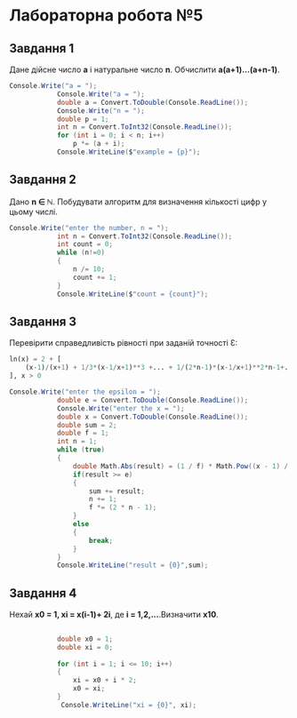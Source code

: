 # Лабораторна робота №5
## Завдання 1
Дане дійсне число __a__ і натуральне число __n__. Обчислити __a(a+1)...(a+n-1)__.
```cs
Console.Write("a = ");
            Console.Write("a = ");
            double a = Convert.ToDouble(Console.ReadLine());
            Console.Write("n = ");
            double p = 1;
            int n = Convert.ToInt32(Console.ReadLine());
            for (int i = 0; i < n; i++)
                p *= (a + i);
            Console.WriteLine($"example = {p}");
```
## Завдання 2
Дано __n ∈ ℕ__. Побудувати алгоритм для визначення кількості цифр у цьому числі.
```cs
Console.Write("enter the number, n = ");
            int n = Convert.ToInt32(Console.ReadLine());
            int count = 0;
            while (n!=0)
            {
                n /= 10;
                count += 1;
            }
            Console.WriteLine($"count = {count}");
```
## Завдання 3
Перевірити справедливість рівності при заданій точності  Ɛ:
```py
ln(x) = 2 + [
    (x-1)/(x+1) + 1/3*(x-1/x+1)**3 +... + 1/(2*n-1)*(x-1/x+1)**2*n-1+..
], x > 0
```
```cs
Console.Write("enter the epsilon = ");
            double e = Convert.ToDouble(Console.ReadLine());
            Console.Write("enter the x = ");
            double x = Convert.ToDouble(Console.ReadLine());
            double sum = 2;
            double f = 1;
            int n = 1;
            while (true)
            {
                double Math.Abs(result) = (1 / f) * Math.Pow((x - 1) /( x + 1) ,(2 * n - 1));
                if(result >= e)
                {
                    sum += result;
                    n += 1;
                    f *= (2 * n - 1);
                }
                else
                {
                    break;
                }
            }
            Console.WriteLine("result = {0}",sum);
```
## Завдання 4
Нехай __х0 = 1, хі = х(і-1)+ 2і__, де __і = 1,2,...__.Визначити __х10__.
```cs
     
            double x0 = 1;
            double xi = 0;
            
            for (int i = 1; i <= 10; i++)
            { 
                xi = x0 + i * 2;
                x0 = xi;
            }
             Console.WriteLine("xi = {0}", xi);
```
